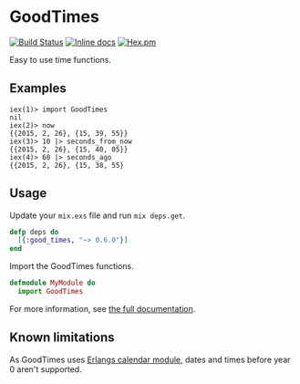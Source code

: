 # GoodTimes

[![Build Status](https://travis-ci.org/magplus/good_times.svg?branch=master)](https://travis-ci.org/magplus/good_times)
[![Inline docs](http://inch-ci.org/github/magplus/good_times.svg?branch=master)](http://inch-ci.org/github/magplus/good_times)
[![Hex.pm](https://img.shields.io/hexpm/v/good_times.svg)](https://hex.pm/packages/good_times)

Easy to use time functions.

## Examples

```
iex(1)> import GoodTimes
nil
iex(2)> now
{{2015, 2, 26}, {15, 39, 55}}
iex(3)> 10 |> seconds_from_now
{{2015, 2, 26}, {15, 40, 05}}
iex(4)> 60 |> seconds_ago
{{2015, 2, 26}, {15, 38, 55}
```

## Usage

Update your `mix.exs` file and run `mix deps.get`.
```elixir
defp deps do
  [{:good_times, "~> 0.6.0"}]
end
```

Import the GoodTimes functions.
```elixir
defmodule MyModule do
  import GoodTimes
```

For more information, see [the full documentation](http://hexdocs.pm/good_times/).

## Known limitations

As GoodTimes uses [Erlangs calendar module](http://erlang.org/doc/man/calendar.html), dates and times before year 0 aren't supported.

